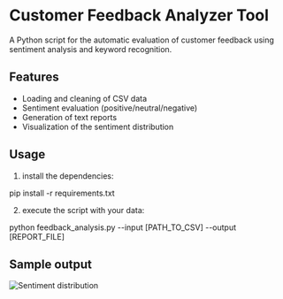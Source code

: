 # Customer Feedback Analyzer Tool

A Python script for the automatic evaluation of customer feedback using sentiment analysis and keyword recognition.

## Features
- Loading and cleaning of CSV data
- Sentiment evaluation (positive/neutral/negative)
- Generation of text reports
- Visualization of the sentiment distribution

## Usage
1. install the dependencies:

pip install -r requirements.txt

2. execute the script with your data:

python feedback_analysis.py --input [PATH_TO_CSV] --output [REPORT_FILE]


## Sample output

![Sentiment distribution](sentiment_distribution.png)
